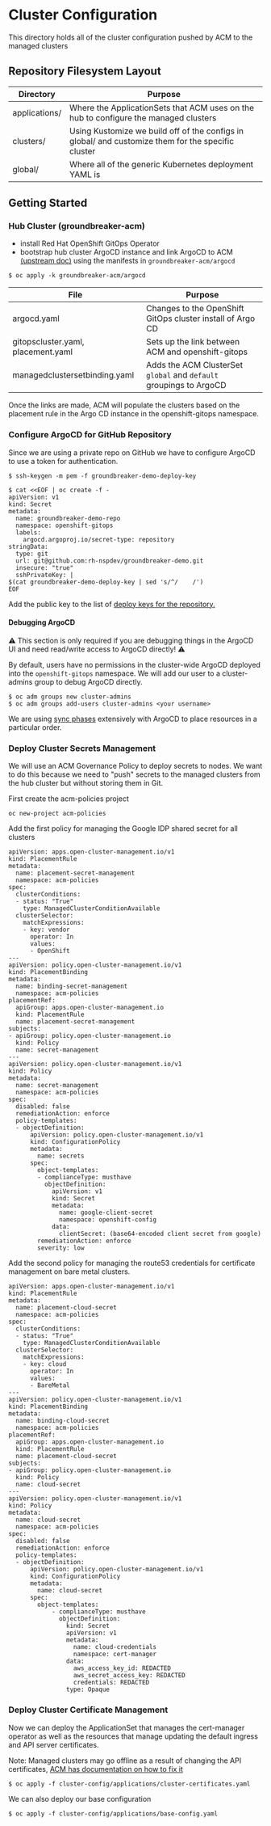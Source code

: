 # Cluster Configuration

This directory holds all of the cluster configuration pushed by ACM to the managed clusters

## Repository Filesystem Layout

| Directory | Purpose |
| ---- | ------- |
| applications/ | Where the ApplicationSets that ACM uses on the hub to configure the managed clusters |
| clusters/ | Using Kustomize we build off of the configs in global/ and customize them for the specific cluster |
| global/ | Where all of the generic Kubernetes deployment YAML is |

## Getting Started

### Hub Cluster (groundbreaker-acm)

- install Red Hat OpenShift GitOps Operator
- bootstrap hub cluster ArgoCD instance and link ArgoCD to ACM [(upstream doc)](https://access.redhat.com/documentation/en-us/red_hat_advanced_cluster_management_for_kubernetes/2.6/html/applications/managing-applications#prerequisites-argo) 
using the manifests in `groundbreaker-acm/argocd`

```
$ oc apply -k groundbreaker-acm/argocd
```

| File | Purpose |
| ---- | ------- |
| argocd.yaml | Changes to the OpenShift GitOps cluster install of Argo CD |
| gitopscluster.yaml, placement.yaml | Sets up the link between ACM and openshift-gitops |
| managedclustersetbinding.yaml | Adds the ACM ClusterSet `global` and `default` groupings to ArgoCD |

Once the links are made, ACM will populate the clusters based on the placement rule in the Argo CD instance in the openshift-gitops namespace.

### Configure ArgoCD for GitHub Repository

Since we are using a private repo on GitHub we have to configure ArgoCD to use a token for authentication.

```
$ ssh-keygen -m pem -f groundbreaker-demo-deploy-key
```
```
$ cat <<EOF | oc create -f -
apiVersion: v1
kind: Secret
metadata:
  name: groundbreaker-demo-repo
  namespace: openshift-gitops
  labels:
    argocd.argoproj.io/secret-type: repository
stringData:
  type: git
  url: git@github.com:rh-nspdev/groundbreaker-demo.git
  insecure: "true"
  sshPrivateKey: |
$(cat groundbreaker-demo-deploy-key | sed 's/^/    /')
EOF
```

Add the public key to the list of [deploy keys for the repository.](https://github.com/rh-nspdev/groundbreaker-demo/settings/keys)

#### Debugging ArgoCD

:warning: This section is only required if you are debugging things in the ArgoCD UI and need read/write access to ArgoCD directly! :warning:

By default, users have no permissions in the cluster-wide ArgoCD deployed into the `openshift-gitops` namespace. We will add our user to a cluster-admins group to debug ArgoCD directly.

```
$ oc adm groups new cluster-admins
$ oc adm groups add-users cluster-admins <your username>
```

We are using [sync phases](https://argo-cd.readthedocs.io/en/stable/user-guide/sync-waves/) extensively with ArgoCD to place resources in a particular order.

### Deploy Cluster Secrets Management

We will use an ACM Governance Policy to deploy secrets to nodes. We want to do this because we need
to "push" secrets to the managed clusters from the hub cluster but without storing them in Git.

First create the acm-policies project

```
oc new-project acm-policies
```

Add the first policy for managing the Google IDP shared secret for all clusters

```
apiVersion: apps.open-cluster-management.io/v1
kind: PlacementRule
metadata:
  name: placement-secret-management
  namespace: acm-policies
spec:
  clusterConditions:
  - status: "True"
    type: ManagedClusterConditionAvailable
  clusterSelector:
    matchExpressions:
    - key: vendor
      operator: In
      values:
      - OpenShift
---
apiVersion: policy.open-cluster-management.io/v1
kind: PlacementBinding
metadata:
  name: binding-secret-management
  namespace: acm-policies
placementRef:
  apiGroup: apps.open-cluster-management.io
  kind: PlacementRule
  name: placement-secret-management
subjects:
- apiGroup: policy.open-cluster-management.io
  kind: Policy
  name: secret-management
---
apiVersion: policy.open-cluster-management.io/v1
kind: Policy
metadata:
  name: secret-management
  namespace: acm-policies
spec:
  disabled: false
  remediationAction: enforce
  policy-templates:
  - objectDefinition:
      apiVersion: policy.open-cluster-management.io/v1
      kind: ConfigurationPolicy
      metadata:
        name: secrets
      spec:
        object-templates:
        - complianceType: musthave
          objectDefinition:
            apiVersion: v1
            kind: Secret
            metadata:
              name: google-client-secret
              namespace: openshift-config
            data:
              clientSecret: (base64-encoded client secret from google)
        remediationAction: enforce
        severity: low
```

Add the second policy for managing the route53 credentials for certificate management
on bare metal clusters.

```
apiVersion: apps.open-cluster-management.io/v1
kind: PlacementRule
metadata:
  name: placement-cloud-secret
  namespace: acm-policies
spec:
  clusterConditions:
  - status: "True"
    type: ManagedClusterConditionAvailable
  clusterSelector:
    matchExpressions:
    - key: cloud
      operator: In
      values:
      - BareMetal
---
apiVersion: policy.open-cluster-management.io/v1
kind: PlacementBinding
metadata:
  name: binding-cloud-secret
  namespace: acm-policies
placementRef:
  apiGroup: apps.open-cluster-management.io
  kind: PlacementRule
  name: placement-cloud-secret
subjects:
- apiGroup: policy.open-cluster-management.io
  kind: Policy
  name: cloud-secret
---
apiVersion: policy.open-cluster-management.io/v1
kind: Policy
metadata:
  name: cloud-secret
  namespace: acm-policies
spec:
  disabled: false
  remediationAction: enforce
  policy-templates:
  - objectDefinition:
      apiVersion: policy.open-cluster-management.io/v1
      kind: ConfigurationPolicy
      metadata:
        name: cloud-secret
      spec:
        object-templates:
            - complianceType: musthave
              objectDefinition:
                kind: Secret
                apiVersion: v1
                metadata:
                  name: cloud-credentials
                  namespace: cert-manager
                data:
                  aws_access_key_id: REDACTED
                  aws_secret_access_key: REDACTED
                  credentials: REDACTED
                type: Opaque
```

### Deploy Cluster Certificate Management

Now we can deploy the ApplicationSet that manages the cert-manager operator as well as the resources that manage updating the default ingress and API server certificates.

Note: Managed clusters may go offline as a result of changing the API certificates, [ACM has documentation on how to fix it](https://access.redhat.com/documentation/en-us/red_hat_advanced_cluster_management_for_kubernetes/2.7/html-single/troubleshooting/index#identifying-clusters-offline-after-certificate-change)

```
$ oc apply -f cluster-config/applications/cluster-certificates.yaml
```

We can also deploy our base configuration

```
$ oc apply -f cluster-config/applications/base-config.yaml
```

